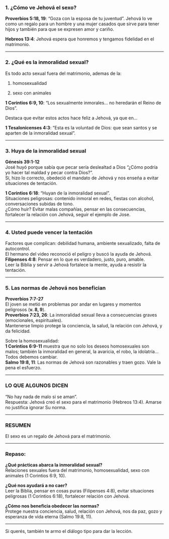 ### 1. ¿Cómo ve Jehová el sexo?

**Proverbios 5:18, 19**: “Goza con la esposa de tu juventud”.
Jehová lo ve como un regalo para un hombre y una mujer casados que sirve para tener hijos y también para que se expresen amor y cariño.

**Hebreos 13:4**: Jehová espera que honremos y tengamos fidelidad en el matrimonio.  

---
### 2. ¿Qué es la inmoralidad sexual?

Es todo acto sexual fuera del matrimonio, ademas de la:

1. homosexualidad
    
2. sexo con animales  

**1 Corintios 6:9, 10**: “Los sexualmente inmorales... no heredarán el Reino de Dios”.

Destaca que evitar estos actos hace feliz a Jehová, ya que en...

**1 Tesalonicenses 4:3**: “Esta es la voluntad de Dios: que sean santos y se aparten de la inmoralidad sexual”.

---

### 3. Huya de la inmoralidad sexual

**Génesis 39:1-12**  
José huyó porque sabía que pecar sería deslealtad a Dios “¿Cómo podría yo hacer tal maldad y pecar contra Dios?”.  
Sí, hizo lo correcto, obedeció el mandato de Jehová y nos enseña a evitar situaciones de tentación.

**1 Corintios 6:18**: “Huyan de la inmoralidad sexual”.  
Situaciones peligrosas: contenido inmoral en redes, fiestas con alcohol, conversaciones subidas de tono.  
¿Cómo huir? Evitar malas compañías, pensar en las consecuencias, fortalecer la relación con Jehová, seguir el ejemplo de Jose.

---

### 4. Usted puede vencer la tentación

Factores que complican: debilidad humana, ambiente sexualizado, falta de autocontrol.  
El hermano del video reconoció el peligro y buscó la ayuda de Jehová.  
**Filipenses 4:8**: Pensar en lo que es verdadero, justo, puro, amable.  
Leer la Biblia y servir a Jehová fortalece la mente, ayuda a resistir la tentación.

---

### 5. Las normas de Jehová nos benefician

**Proverbios 7:7-27**  
El joven se metió en problemas por andar en lugares y momentos peligrosos (**v. 8, 9**).  
**Proverbios 7:23, 26**: La inmoralidad sexual lleva a consecuencias graves (emocionales, espirituales).  
Mantenerse limpio protege la conciencia, la salud, la relación con Jehová, y da felicidad.

Sobre la homosexualidad:  
**1 Corintios 6:9-11** muestra que no solo los deseos homosexuales son malos; también la inmoralidad en general, la avaricia, el robo, la idolatría... Todos debemos cambiar.  
**Salmo 19:8, 11**: Las normas de Jehová son razonables y traen gozo. Vale la pena el esfuerzo.

---

### LO QUE ALGUNOS DICEN

“No hay nada de malo si se aman”.  
Respuesta: Jehová creó el sexo para el matrimonio (Hebreos 13:4). Amarse no justifica ignorar Su norma.

---

### RESUMEN

El sexo es un regalo de Jehová para el matrimonio.

---

### Repaso:

**¿Qué prácticas abarca la inmoralidad sexual?**  
Relaciones sexuales fuera del matrimonio, homosexualidad, sexo con animales (1 Corintios 6:9, 10).

**¿Qué nos ayudará a no caer?**  
Leer la Biblia, pensar en cosas puras (Filipenses 4:8), evitar situaciones peligrosas (1 Corintios 6:18), fortalecer relación con Jehová.

**¿Cómo nos beneficia obedecer las normas?**  
Protege nuestra conciencia, salud, relación con Jehová, nos da paz, gozo y esperanza de vida eterna (Salmo 19:8, 11).

---

Si querés, también te armo el diálogo tipo para dar la lección.